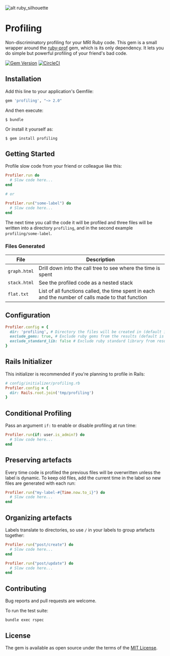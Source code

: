 ![alt ruby_silhouette](https://raw.githubusercontent.com/lukes/profiling/master/img/ruby.png)

# Profiling

Non-discriminatory profiling for your MRI Ruby code. This gem is a small wrapper around the [ruby-prof](https://github.com/ruby-prof/ruby-prof) gem, which is its only dependency. It lets you do simple but powerful profiling of your friend's bad code.

[![Gem Version](https://badge.fury.io/rb/profiling.svg)](https://badge.fury.io/rb/profiling)
[![CircleCI](https://circleci.com/gh/lukes/profiling/tree/master.svg?style=shield)](https://circleci.com/gh/lukes/profiling/tree/master)

## Installation

Add this line to your application's Gemfile:

```ruby
gem 'profiling', "~> 2.0"
```

And then execute:

    $ bundle

Or install it yourself as:

    $ gem install profiling

## Getting Started

Profile slow code from your friend or colleague like this:

```ruby
Profiler.run do
  # Slow code here...
end

# or

Profiler.run("some-label") do
  # Slow code here...
end
```

The next time you call the code it will be profiled and three files will be written into a directory `profiling`, and in the second example `profiling/some-label`.

### Files Generated

| File | Description |
| ------------- | ------------- |
| `graph.html` | Drill down into the call tree to see where the time is spent |
| `stack.html` | See the profiled code as a nested stack |
| `flat.txt` | List of all functions called, the time spent in each and the number of calls made to that function |

## Configuration

```ruby
Profiler.config = {
  dir: 'profiling', # Directory the files will be created in (default is 'profiling')
  exclude_gems: true, # Exclude ruby gems from the results (default is true)
  exclude_standard_lib: false # Exclude ruby standard library from results (default is false)
}
```

## Rails Initializer

This initializer is recommended if you're planning to profile in Rails:

```ruby
# config/initializer/profiling.rb
Profiler.config = {
  dir: Rails.root.join('tmp/profiling')
}
```

## Conditional Profiling

Pass an argument `if:` to enable or disable profiling at run time:

```ruby
Profiler.run(if: user.is_admin?) do
  # Slow code here...
end
```

## Preserving artefacts

Every time code is profiled the previous files will be overwritten unless the label is dynamic. To keep old files, add the current time in the label so new files are generated with each run:

```ruby
Profiler.run("my-label-#{Time.now.to_i}") do
  # Slow code here...
end
```

## Organizing artefacts

Labels translate to directories, so use `/` in your labels to group artefacts together:

```ruby
Profiler.run("post/create") do
  # Slow code here...
end

Profiler.run("post/update") do
  # Slow code here...
end
```

## Contributing

Bug reports and pull requests are welcome.

To run the test suite:

    bundle exec rspec

## License

The gem is available as open source under the terms of the [MIT License](https://opensource.org/licenses/MIT).
